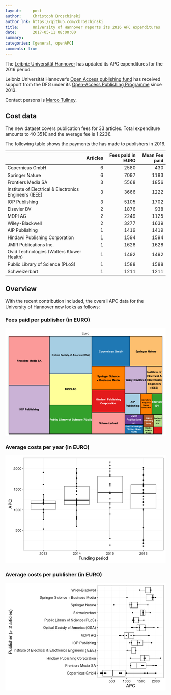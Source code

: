 ```yaml
---
layout:     post
author:     Christoph Broschinski
author_lnk: https://github.com/cbroschinski
title:      University of Hannover reports its 2016 APC expenditures
date:       2017-05-11 08:00:00
summary:    
categories: [general, openAPC]
comments: true
---
```





The [Leibniz Universität Hannover](https://www.uni-hannover.de/en/) has updated its APC expenditures for the 2016 period.

Leibniz Universität Hannover’s [Open Access publishing fund](https://www.tib.eu/en/publishing-archiving/open-access/financing-open-access/publishing-fund-leibniz-universitaet/) has received support from the DFG under its [Open-Access Publishing Programme](http://www.dfg.de/en/research_funding/programmes/infrastructure/lis/funding_opportunities/open_access/) since 2013.

Contact persons is [Marco Tullney](mailto:marco.tullney@tib.uni-hannover.de).

## Cost data



The new dataset covers publication fees for 33 articles. Total expenditure amounts to 40 351€ and the average fee is 1 223€.

The following table shows the payments the  has made to publishers in 2016.


|                                                       | Articles| Fees paid in EURO| Mean Fee paid|
|:------------------------------------------------------|--------:|-----------------:|-------------:|
|Copernicus GmbH                                        |        6|              2580|           430|
|Springer Nature                                        |        6|              7097|          1183|
|Frontiers Media SA                                     |        3|              5568|          1856|
|Institute of Electrical & Electronics Engineers (IEEE) |        3|              3666|          1222|
|IOP Publishing                                         |        3|              5105|          1702|
|Elsevier BV                                            |        2|              1876|           938|
|MDPI AG                                                |        2|              2249|          1125|
|Wiley-Blackwell                                        |        2|              3277|          1639|
|AIP Publishing                                         |        1|              1419|          1419|
|Hindawi Publishing Corporation                         |        1|              1594|          1594|
|JMIR Publications Inc.                                 |        1|              1628|          1628|
|Ovid Technologies (Wolters Kluwer Health)              |        1|              1492|          1492|
|Public Library of Science (PLoS)                       |        1|              1588|          1588|
|Schweizerbart                                          |        1|              1211|          1211|

## Overview

With the recent contribution included, the overall APC data for the University of Hannover now looks as follows:

### Fees paid per publisher (in EURO)

![plot of chunk tree_hannover_2017_05_11_full](/figure/tree_hannover_2017_05_11_full-1.png)

###  Average costs per year (in EURO)

![plot of chunk box_hannover_2017_05_11_year_full](/figure/box_hannover_2017_05_11_year_full-1.png)

###  Average costs per publisher (in EURO)

![plot of chunk box_hannover_2017_05_11_publisher_full](/figure/box_hannover_2017_05_11_publisher_full-1.png)
